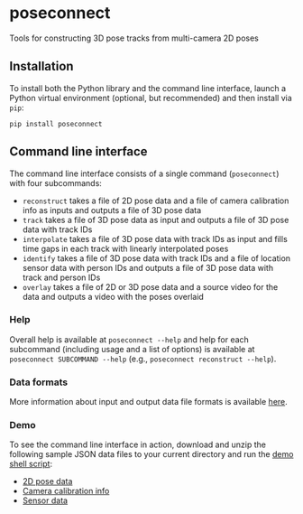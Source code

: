 # poseconnect

Tools for constructing 3D pose tracks from multi-camera 2D poses

## Installation

To install both the Python library and the command line interface, launch a
Python virtual environment (optional, but recommended) and then install via
`pip`:

```
pip install poseconnect
```

## Command line interface

The command line interface consists of a single command (`poseconnect`) with
four subcommands:

* `reconstruct` takes a file of 2D pose data and a file of camera calibration info as inputs and outputs a file of 3D pose data
* `track` takes a file of 3D pose data as input and outputs a file of 3D pose data with track IDs
* `interpolate` takes a file of 3D pose data with track IDs as input and fills time gaps in each track with linearly interpolated poses
* `identify` takes a file of 3D pose data with track IDs and a file of location sensor data with person IDs and outputs a file of 3D pose data with track and person IDs
* `overlay` takes a file of 2D or 3D pose data and a source video for the data and outputs a video with the poses overlaid

### Help

Overall help is available at `poseconnect --help` and help for each subcommand
(including usage and a list of options) is available at `poseconnect SUBCOMMAND
--help` (e.g., `poseconnect reconstruct --help`).

### Data formats

More information about input and output data file formats is available [here](https://github.com/WildflowerSchools/poseconnect/blob/master/docs/data_formats.md).

### Demo

To see the command line interface in action, download and unzip the following sample JSON data files to your current directory and run the [demo shell script](https://github.com/WildflowerSchools/poseconnect/blob/master/scripts/poseconnect_demo.sh):

* [2D pose data](https://wildflower-tech-public.s3.us-east-2.amazonaws.com/poseconnect/sample_pose_2d_data.zip)
* [Camera calibration info](https://wildflower-tech-public.s3.us-east-2.amazonaws.com/poseconnect/sample_camera_calibration_info.zip)
* [Sensor data](https://wildflower-tech-public.s3.us-east-2.amazonaws.com/poseconnect/sample_sensor_data.zip)
